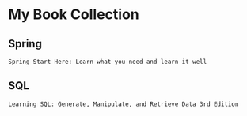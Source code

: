 # My Book Collection

## Spring
    Spring Start Here: Learn what you need and learn it well

    
## SQL
    Learning SQL: Generate, Manipulate, and Retrieve Data 3rd Edition
